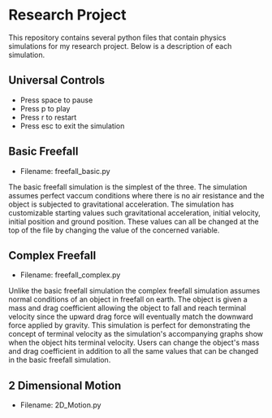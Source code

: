 # Research Project

This repository contains several python files that contain physics simulations for my research project. Below is a description of each simulation.

## Universal Controls

- Press space to pause
- Press p to play
- Press r to restart
- Press esc to exit the simulation

## Basic Freefall

- Filename: freefall_basic.py

The basic freefall simulation is the simplest of the three. The simulation assumes perfect vaccum conditions where there is no air resistance and the object is subjected to gravitational acceleration. The simulation has customizable starting values such gravitational acceleration, initial velocity, initial position and ground position. These values can all be changed at the top of the file by changing the value of the concerned variable.

## Complex Freefall

- Filename: freefall_complex.py

Unlike the basic freefall simulation the complex freefall simulation assumes normal conditions of an object in freefall on earth. The object is given a mass and drag coefficient allowing the object to fall and reach terminal velocity since the upward drag force will eventually match the downward force applied by gravity. This simulation is perfect for demonstrating the concept of terminal velocity as the simulation's accompanying graphs show when the object hits terminal velocity. Users can change the object's mass and drag coefficient in addition to all the same values that can be changed in the basic freefall simulation.

## 2 Dimensional Motion

- Filename: 2D_Motion.py


